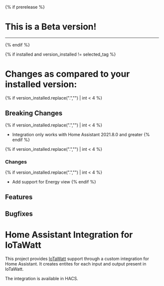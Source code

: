 {% if prerelease %}

# This is a Beta version!

---

{% endif %}

{% if installed and version_installed != selected_tag %}

# Changes as compared to your installed version:

{% if version_installed.replace(".","") | int < 4  %}

## Breaking Changes

{% if version_installed.replace(".","") | int < 4  %}

- Integration only works with Home Assistant 2021.8.0 and greater
  {% endif %}

{% if version_installed.replace(".","") | int < 4  %}

### Changes

{% if version_installed.replace(".","") | int < 4  %}

- Add support for Energy view
  {% endif %}

## Features

## Bugfixes

# Home Assistant Integration for IoTaWatt

This project provides [IoTaWatt](https://iotawatt.com/) support through a
custom integration for Home Assistant. It creates entites for each input and
output present in IoTaWatt.

The integration is available in HACS.
